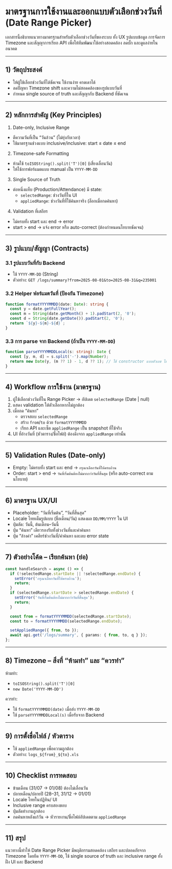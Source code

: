 # มาตรฐานการใช้งานและออกแบบตัวเลือกช่วงวันที่ (Date Range Picker)

เอกสารนี้อธิบายแนวทางมาตรฐานสำหรับตัวเลือกช่วงวันที่ของระบบ ทั้ง UX รูปแบบข้อมูล การจัดการ Timezone และสัญญาการเรียก API เพื่อให้ทีมพัฒนาใช้อย่างสอดคล้อง ลดบั๊ก และดูแลง่ายในอนาคต

---

## 1) วัตถุประสงค์
- ให้ผู้ใช้เลือกช่วงวันที่ได้ชัดเจน ใช้งานง่าย คาดเดาได้
- ลดปัญหา Timezone shift และความไม่สอดคล้องของรูปแบบวันที่
- กำหนด single source of truth และสัญญากับ Backend ที่ชัดเจน

---

## 2) หลักการสำคัญ (Key Principles)
1) Date-only, Inclusive Range
- ตีความวันที่เป็น “วันล้วน” (ไม่ยุ่งกับเวลา)
- ใช้มาตรฐานช่วงแบบ inclusive/inclusive: start ≤ date ≤ end

2) Timezone-safe Formatting
- ห้ามใช้ `toISOString().split('T')[0]` (เสี่ยงเลื่อนวัน)
- ให้ใช้การฟอร์แมตแบบ manual เป็น `YYYY-MM-DD`

3) Single Source of Truth
- ต่อหนึ่งแท็บ (Production/Attendance) มี state:
  - `selectedRange`: ช่วงวันที่ใน UI
  - `appliedRange`: ช่วงวันที่ที่ใช้ค้นหาจริง (ล็อกเมื่อกดค้นหา)

4) Validation ที่เสถียร
- ไม่ครบทั้ง start และ end → error
- start > end → แจ้ง error หรือ auto-correct (ต้องกำหนดนโยบายชัดเจน)

---

## 3) รูปแบบ/สัญญา (Contracts)
### 3.1 รูปแบบวันที่กับ Backend
- ใช้ `YYYY-MM-DD` (String)
- ตัวอย่าง: `GET /logs/summary?from=2025-08-01&to=2025-08-31&q=235001`

### 3.2 Helper ฟอร์แมตวันที่ (ป้องกัน Timezone)
```ts
function formatYYYYMMDD(date: Date): string {
  const y = date.getFullYear();
  const m = String(date.getMonth() + 1).padStart(2, '0');
  const d = String(date.getDate()).padStart(2, '0');
  return `${y}-${m}-${d}`;
}
```

### 3.3 การ parse จาก Backend (ถ้าเป็น `YYYY-MM-DD`)
```ts
function parseYYYYMMDDLocal(s: string): Date {
  const [y, m, d] = s.split('-').map(Number);
  return new Date(y, (m ?? 1) - 1, d ?? 1); // ใช้ constructor แบบตัวเลข ไม่ใช้ new Date(string)
}
```

---

## 4) Workflow การใช้งาน (มาตรฐาน)
1) ผู้ใช้เลือกช่วงวันที่ใน Range Picker → อัปเดต `selectedRange` (Date | null)
2) แสดง validation ใต้ตัวเลือกหากไม่ถูกต้อง
3) เมื่อกด “ค้นหา”
   - ตรวจสอบ `selectedRange`
   - สร้าง `from`/`to` ด้วย `formatYYYYMMDD`
   - เรียก API และเซ็ต `appliedRange` เป็น snapshot ที่ใช้จริง
4) UI ที่อ้างวันที่ (หัวตาราง/ชื่อไฟล์) ต้องดึงจาก `appliedRange` เท่านั้น

---

## 5) Validation Rules (Date-only)
- Empty: ไม่ครบทั้ง start และ end → `กรุณาเลือกวันที่ให้ครบถ้วน`
- Order: start > end → `วันที่เริ่มต้นต้องไม่มากกว่าวันที่สิ้นสุด` (หรือ auto-correct ตามนโยบาย)

---

## 6) มาตรฐาน UX/UI
- Placeholder: “วันที่เริ่มต้น”, “วันที่สิ้นสุด”
- Locale ไทยเต็มรูปแบบ (ชื่อเดือน/วัน) แสดงผล `DD/MM/YYYY` ใน UI
- ปุ่มลัด: วันนี้, ต้นเดือน–วันนี้
- ปุ่ม “ค้นหา” เดียวรองรับทั้งช่วงวันที่และคำค้นหา
- ปุ่ม “ล้างค่า” เคลียร์ช่วงวันที่/คำค้นหา และลบ error state

---

## 7) ตัวอย่างโค้ด – เรียกค้นหา (ย่อ)
```ts
const handleSearch = async () => {
  if (!selectedRange.startDate || !selectedRange.endDate) {
    setError('กรุณาเลือกวันที่ให้ครบถ้วน');
    return;
  }
  if (selectedRange.startDate > selectedRange.endDate) {
    setError('วันที่เริ่มต้นต้องไม่มากกว่าวันที่สิ้นสุด');
    return;
  }

  const from = formatYYYYMMDD(selectedRange.startDate);
  const to = formatYYYYMMDD(selectedRange.endDate);

  setAppliedRange({ from, to });
  await api.get('/logs/summary', { params: { from, to, q } });
};
```

---

## 8) Timezone – สิ่งที่ “ห้ามทำ” และ “ควรทำ”
ห้ามทำ:
- `toISOString().split('T')[0]`
- `new Date('YYYY-MM-DD')`

ควรทำ:
- ใช้ `formatYYYYMMDD(date)` เมื่อส่ง `YYYY-MM-DD`
- ใช้ `parseYYYYMMDDLocal(s)` เมื่อรับจาก Backend

---

## 9) การตั้งชื่อไฟล์ / หัวตาราง
- ใช้ `appliedRange` เพื่อความถูกต้อง
- ตัวอย่าง: `logs_${from}_${to}.xls`

---

## 10) Checklist การทดสอบ
- ข้ามเดือน (31/07 → 01/08) ต้องไม่เลื่อนวัน
- ปลายเดือน/ปลายปี (28–31, 31/12 → 01/01)
- Locale ไทยในปฏิทิน/ UI
- Inclusive range ครบสองขอบ
- ปุ่มลัดทำงานถูกต้อง
- กดค้นหาหลังแก้วัน → หัวรายงาน/ชื่อไฟล์อัปเดตตาม `appliedRange`

---

## 11) สรุป
แนวทางนี้ทำให้ Date Range Picker มีพฤติกรรมสอดคล้อง เสถียร และปลอดภัยจาก Timezone โดยยึด `YYYY-MM-DD`, ใช้ single source of truth และ inclusive range ทั้งฝั่ง UI และ Backend
